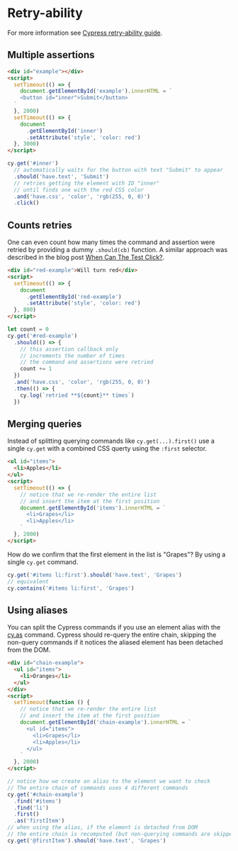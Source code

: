 # Retry-ability

For more information see [Cypress retry-ability guide](https://on.cypress.io/retry-ability).

## Multiple assertions

<!-- fiddle Retry-ability / text appears and becomes red -->

```html
<div id="example"></div>
<script>
  setTimeout(() => {
    document.getElementById('example').innerHTML = `
    <button id="inner">Submit</button>
  `
  }, 2000)
  setTimeout(() => {
    document
      .getElementById('inner')
      .setAttribute('style', 'color: red')
  }, 3000)
</script>
```

```js
cy.get('#inner')
  // automatically waits for the button with text "Submit" to appear
  .should('have.text', 'Submit')
  // retries getting the element with ID "inner"
  // until finds one with the red CSS color
  .and('have.css', 'color', 'rgb(255, 0, 0)')
  .click()
```

<!-- fiddle-end -->

## Counts retries

One can even count how many times the command and assertion were retried by providing a dummy `.should(cb)` function. A similar approach was described in the blog post [When Can The Test Click?](https://www.cypress.io/blog/2019/01/22/when-can-the-test-click/).

<!-- fiddle Retry-ability / count retries -->

```html
<div id="red-example">Will turn red</div>
<script>
  setTimeout(() => {
    document
      .getElementById('red-example')
      .setAttribute('style', 'color: red')
  }, 800)
</script>
```

```js
let count = 0
cy.get('#red-example')
  .should(() => {
    // this assertion callback only
    // increments the number of times
    // the command and assertions were retried
    count += 1
  })
  .and('have.css', 'color', 'rgb(255, 0, 0)')
  .then(() => {
    cy.log(`retried **${count}** times`)
  })
```

<!-- fiddle-end -->

## Merging queries

Instead of splitting querying commands like `cy.get(...).first()` use a single `cy.get` with a combined CSS querty using the `:first` selector.

<!-- fiddle Retry-ability / merging queries -->

```html
<ul id="items">
  <li>Apples</li>
</ul>
<script>
  setTimeout(() => {
    // notice that we re-render the entire list
    // and insert the item at the first position
    document.getElementById('items').innerHTML = `
      <li>Grapes</li>
      <li>Apples</li>
    `
  }, 2000)
</script>
```

How do we confirm that the first element in the list is "Grapes"? By using a single `cy.get` command.

```js
cy.get('#items li:first').should('have.text', 'Grapes')
// equivalent
cy.contains('#items li:first', 'Grapes')
```

<!-- fiddle-end -->

## Using aliases

You can split the Cypress commands if you use an element alias with the [cy.as](https://on.cypress.io/as) command. Cypress should re-query the entire chain, skipping the non-query commands if it notices the aliased element has been detached from the DOM.

<!-- fiddle Retry-ability / using aliases -->

```html
<div id="chain-example">
  <ul id="items">
    <li>Oranges</li>
  </ul>
</div>
<script>
  setTimeout(function () {
    // notice that we re-render the entire list
    // and insert the item at the first position
    document.getElementById('chain-example').innerHTML = `
      <ul id="items">
        <li>Grapes</li>
        <li>Apples</li>
      </ul>
    `
  }, 2000)
</script>
```

```js
// notice how we create an alias to the element we want to check
// The entire chain of commands uses 4 different commands
cy.get('#chain-example')
  .find('#items')
  .find('li')
  .first()
  .as('firstItem')
// when using the alias, if the element is detached from DOM
// the entire chain is recomputed (but non-querying commands are skipped)
cy.get('@firstItem').should('have.text', 'Grapes')
```

<!-- fiddle-end -->
